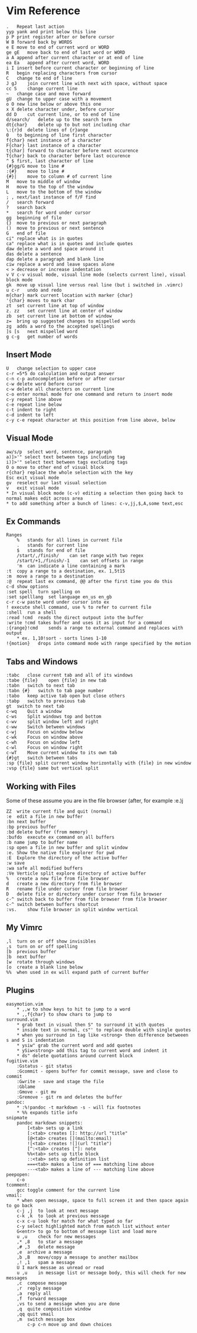 # Vim Reference

	.	Repeat last action
	yyp	yank and print below this line
	p P	print register after or before cursor
	W B	forward back by WORDS
	e E	move to end of current word or WORD
	ge gE	move back to end of last word or WORD
	a A	append after current character or at end of line
	ea Ea	append after current word, WORD
	i I	insert before current character or beginning of line
	R	begin replacing characters from cursor
	C	change to end of line
	J gJ	join current line with next with space, without space
	cc S	change current line
	~	change case and move forward
    gU  change to upper case with a movement
	o O	new line below or above this one
	x X	delete character under, before cursor
	dd D	cut current line, or to end of line
    d/search/   delete up to the search term
    dt{char}    delete up to but not including char
	\:{r}d	delete lines of {r}ange
	0	to beginning of line first character
	f{char}	next instance of a character
	F{char} last instance of a character
	t{char] forward to character before next occurence
	T{char} back to character before last occurence 
	^ $	first, last character of line
	{#}gg/G	move to line #
	:{#}	move to line #
	{#}|	move to column # of current line
	M	move to middle of window
	H	move to the top of the window
	L	move to the bottom of the window
	; ,	next/last instance of f/F find
	/	search forward
	?	search back
    *   search for word under cursor
	gg	beginning of file
	{}	move to previous or next paragraph
	()	move to previous or next sentence
	G	end of file
	ci"	replace what is in quotes
	ca"	replace what is in quotes and include quotes
	daw	delete a word and space around it
	das	delete a sentence
	dap	delete a paragraph and blank line
	ciw	replace a word and leave spaces alone
	< >	decrease or increase indentation
	v V c-v	visual mode, visual line mode (selects current line), visual block mode
	gk	move up visual line versus real line (but i switched in .vimrc)
	u c-r	undo and redo
	m{char}	mark current location with marker {char}  
    '{char} moves to mark char
	zt	set current line at top of window             
	z. zz	set current line at center of window      
	zb	set current line at bottom of window          
    z=	bring up suggested changes to mispelled words
	zg	adds a word to the accepted spellings         
	]s [s	next mispelled word                       
    g c-g   get number of words                       

## Insert Mode

    U   change selection to upper case  
    c-r =5*5 do calculation and output answer  
	c-n c-p	autocompletion before or after cursor  
	c-w	delete word before cursor  
	c-w	delete all characters on current line  
	c-o	enter normal mode for one command and return to insert mode  
	c-y	repeat line above  
	c-e	repeat line below  
	c-t	indent to right  
	c-d	indent to left  
	c-y c-e	repeat character at this position from line above, below  
  
## Visual Mode

	aw/s/p	select word, sentence, paragraph  
    a)]>'" select text between tags including tag
    i)]>'" select text between tags excluding tags
	O o	move to other end of visual block  
	r{char}	replace the whole selection with the key  
	Esc	exit visual mode  
    gv  reselect our last visual selection  
	v	exit visual mode  
	* In visual block mode (c-v) editing a selection then going back to normal makes edit across area  
    * to add something after a bunch of lines: c-v,jj,$,A,some text,esc
  
## Ex Commands  
  
    Ranges    
        %   stands for all lines in current file  
        .   stands for current line  
        $   stands for end of file  
        /start/,/finish/    can set range with two regex  
        /start/+1,/finish/-1    can set offsets in range  
        'm  can indicate a line containing a mark  
    :t  copy a range to a destination, ex. 1,5t15  
    :m  move a range to a destination  
    :@  repeat last ex command, @@ after the first time you do this
    c-d show options  
	:set spell	turn spelling on  
	:set spelllang	set language en_us en_gb  
    c-r c-w paste word under cursor into ex  
    ! execute shell command, use % to refer to current file  
    :shell  run a shell  
    :read !cmd  reads the direct outpout into the buffer  
    :write !cmd takes buffer and uses it as input for a command  
    :{range}!cmd    sends a range to external command and replaces with output
        * ex. 1,10!sort - sorts lines 1-10
    !{motion}   drops into command mode with range specified by the motion
  
## Tabs and Windows  
  
	:tabc	close current tab and all of its windows  
	:tabe {file}	open {file} in new tab  
	:tabn	switch to next tab  
	:tabn {#}	switch to tab page number  
	:tabo	keep active tab open but close others  
	:tabp	switch to previous tab  
    gt  switch to next tab
	c-wq	Quit a window  
	c-ws	Split windows top and bottom
    c-wv    split window left and right
	c-ww	Switch between windows  
    c-wj    Focus on window below
    c-wk    Focus on window above
    c-wh    Focus on window left
    c-wl    Focus on window right
    c-wT    Move current window to its own tab
	{#}gt	switch between tabs  
    :sp {file} split current window horizontally with {file} in new window
    :vsp {file} same but vertical split
  
## Working with Files  
  
Some of these assume you are in the file browser (after, for example :e.)j  
  
	ZZ	write current file and quit (normal)  
	:e 	edit a file in new buffer  
	:bn	next buffer  
	:bp	previous buffer
    :bd delete buffer (from memory)   
    :bufdo  execute ex command on all buffers
    :b name jump to buffer name
	:sp	open a file in new buffer and split window  
	:e.	Show the native file explorer for pwd  
	:E	Explore the directory of the active buffer  
    :w save
    :wa safe all modified buffers
	:Ve	Verticle split explore directory of active buffer  
	%	create a new file from file browser  
	d	create a new directory from file browser  
	R	rename file under cursor from file browser  
	D	delete file or directory under cursor from file browser  
	c-^	switch back to buffer from file browser from file browser  
    c-^ switch between buffers shortcut  
	:vs.	show file browser in split window vertical  

## My Vimrc

    ,l  turn on or off show invisibles
    ,s  turn on or off spelling
    [b  previous buffer
    ]b  next buffer
    [w  rotate through windows 
    [o  create a blank line below
    %%  when used in ex will expand path of current buffer
    

## Plugins  
  
	easymotion.vim  
		* ,,w to show keys to hit to jump to a word  
		* ,,f{char} to show chars to jump to   
	surround.vim  
		* grab text in visual then S" to surround it with quotes  
		* inside text in normal, cs"' to replace double with single quotes  
		* when you surround in tag like <strong> then difference betweeen s and S is indentation  
		* ysiw" grab the current word and add quotes  
		* ySiw<strong> add this tag to current word and indent it  
		* ds" delete quotations around current block  
	fugitive.vim  
		:Gstatus - git status  
		:Gcommit - opens buffer for commit message, save and close to commit  
		:Gwrite - save and stage the file  
		:Gblame  
		:Gmove - git mv  
		:Gremove - git rm and deletes the buffer  
    pandoc:  
        * :%!pandoc -t markdown -s - will fix footnotes  
        * %% expands title info
	snipmate  
		pandoc markdown snippets:  
			[<tab> sets up a link  
			[:<tab> creates []: http://url "title"  
			[@<tab> creates [](mailto:email)  
			![<tab> creates ![](url "title")  
			[^:<tab> creates [^]: note  
			%%<tab> sets up title block  
			::<tab> sets up definition list  
			===<tab> makes a line of === matching line above  
			---<tab> makes a line of --- matching line above  
	peepopen:  
		c-o  
	tcomment:  
		gcc	toggle comment for the current line  
	vmail:  
		* when open message, space to full screen it and then space again to go back  
		c-j ,j	to look at next message  
		c-k ,k	to look at previous message  
		c-x c-u	look for match for what typed so far  
		c-y	select highlighted match from match list without enter  
		G<entr>	to go to bottom of message list and load more  
		u ,u	check for new messages  
		,* ,8	to star a message  
		,# ,3	delete message  
		,e	archive a message  
		,b ,B	move/copy a message to another mailbox  
		,! ,1	spam a message  
		U I	mark messae as unread or read  
		u ,u	in message list or message body, this will check for new messages  
		,c	compose message  
		,r	reply message  
		,a	reply all  
		,f	forward message  
		,vs	to send a message when you are done  
		,q	quite composition window  
		,qq	quit vmail  
		,m	switch message box  
			c-p c-n	move up and down choices  
		  
